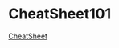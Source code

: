 # CheatSheet101
[CheatSheet](https://dev.to/devmount/a-cheatsheet-of-128-cheatsheets-for-developers-f4m?ref=dailydev)
